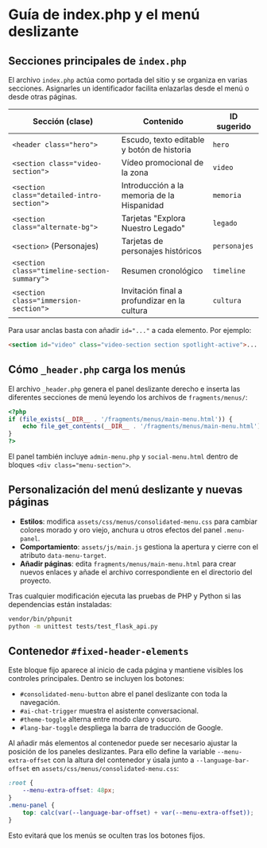 # Guía de index.php y el menú deslizante

## Secciones principales de `index.php`
El archivo `index.php` actúa como portada del sitio y se organiza en varias secciones. Asignarles un identificador facilita enlazarlas desde el menú o desde otras páginas.

| Sección (clase)                         | Contenido                                  | ID sugerido |
|-----------------------------------------|---------------------------------------------|-------------|
| `<header class="hero">`                | Escudo, texto editable y botón de historia | `hero`      |
| `<section class="video-section">`      | Vídeo promocional de la zona                | `video`     |
| `<section class="detailed-intro-section">` | Introducción a la memoria de la Hispanidad | `memoria`   |
| `<section class="alternate-bg">`       | Tarjetas "Explora Nuestro Legado"           | `legado`    |
| `<section>` (Personajes)                | Tarjetas de personajes históricos           | `personajes`|
| `<section class="timeline-section-summary">` | Resumen cronológico                         | `timeline`  |
| `<section class="immersion-section">`  | Invitación final a profundizar en la cultura| `cultura`   |

Para usar anclas basta con añadir `id="..."` a cada elemento. Por ejemplo:
```html
<section id="video" class="video-section section spotlight-active">...
```

## Cómo `_header.php` carga los menús
El archivo `_header.php` genera el panel deslizante derecho e inserta las diferentes secciones de menú leyendo los archivos de `fragments/menus/`:
```php
<?php
if (file_exists(__DIR__ . '/fragments/menus/main-menu.html')) {
    echo file_get_contents(__DIR__ . '/fragments/menus/main-menu.html');
}
?>
```
El panel también incluye `admin-menu.php` y `social-menu.html` dentro de bloques `<div class="menu-section">`.

## Personalización del menú deslizante y nuevas páginas
* **Estilos**: modifica `assets/css/menus/consolidated-menu.css` para cambiar colores morado y oro viejo, anchura u otros efectos del panel `.menu-panel`.
* **Comportamiento**: `assets/js/main.js` gestiona la apertura y cierre con el atributo `data-menu-target`.
* **Añadir páginas**: edita `fragments/menus/main-menu.html` para crear nuevos enlaces y añade el archivo correspondiente en el directorio del proyecto.

Tras cualquier modificación ejecuta las pruebas de PHP y Python si las dependencias están instaladas:
```bash
vendor/bin/phpunit
python -m unittest tests/test_flask_api.py
```

## Contenedor `#fixed-header-elements`
Este bloque fijo aparece al inicio de cada página y mantiene visibles los controles principales.
Dentro se incluyen los botones:
- `#consolidated-menu-button` abre el panel deslizante con toda la navegación.
- `#ai-chat-trigger` muestra el asistente conversacional.
- `#theme-toggle` alterna entre modo claro y oscuro.
- `#lang-bar-toggle` despliega la barra de traducción de Google.

Al añadir más elementos al contenedor puede ser necesario ajustar la posición de los paneles deslizantes. Para ello define la variable `--menu-extra-offset` con la altura del contenedor y úsala junto a `--language-bar-offset` en `assets/css/menus/consolidated-menu.css`:
```css
:root {
    --menu-extra-offset: 48px;
}
.menu-panel {
    top: calc(var(--language-bar-offset) + var(--menu-extra-offset));
}
```
Esto evitará que los menús se oculten tras los botones fijos.
